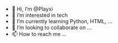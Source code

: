 - 👋 Hi, I’m @Playxi
- 👀 I’m interested in tech
- 🌱 I’m currently learning Python, HTML, ...
- 💞️ I’m looking to collaborate on ...
- 📫 How to reach me ...

<!---
Playxi/Playxi is a ✨ special ✨ repository because its `README.md` (this file) appears on your GitHub profile.
You can click the Preview link to take a look at your changes.
--->
